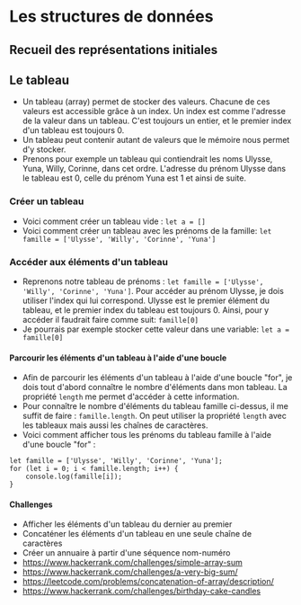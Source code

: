 # Les structures de données

## Recueil des représentations initiales

## Le tableau

- Un tableau (array) permet de stocker des valeurs. Chacune de ces valeurs est accessible grâce à un index. Un index est comme l'adresse de la valeur dans un tableau. C'est toujours un entier, et le premier index d'un tableau est toujours 0.
- Un tableau peut contenir autant de valeurs que le mémoire nous permet d'y stocker.
- Prenons pour exemple un tableau qui contiendrait les noms Ulysse, Yuna, Willy, Corinne, dans cet ordre. L'adresse du prénom Ulysse dans le tableau est 0, celle du prénom Yuna est 1 et ainsi de suite.

### Créer un tableau

- Voici comment créer un tableau vide : `let a = []`
- Voici comment créer un tableau avec les prénoms de la famille: `let famille = ['Ulysse', 'Willy', 'Corinne', 'Yuna']`

### Accéder aux éléments d'un tableau

- Reprenons notre tableau de prénoms : `let famille = ['Ulysse', 'Willy', 'Corinne', 'Yuna']`. Pour accéder au prénom Ulysse, je dois utiliser l'index qui lui correspond. Ulysse est le premier élément du tableau, et le premier index du tableau est toujours 0. Ainsi, pour y accéder il faudrait faire comme suit: `famille[0]`
- Je pourrais par exemple stocker cette valeur dans une variable: `let a = famille[0]`

#### Parcourir les éléments d'un tableau à l'aide d'une boucle

- Afin de parcourir les éléments d'un tableau à l'aide d'une boucle "for", je dois tout d'abord connaître le nombre d'éléments dans mon tableau. La propriété `length` me permet d'accéder à cette information.
- Pour connaître le nombre d'éléments du tableau famille ci-dessus, il me suffit de faire : `famille.length`. On peut utiliser la propriété `length` avec les tableaux mais aussi les chaînes de caractères.
- Voici comment afficher tous les prénoms du tableau famille à l'aide d'une boucle "for" :

```(js)
let famille = ['Ulysse', 'Willy', 'Corinne', 'Yuna'];
for (let i = 0; i < famille.length; i++) {
    console.log(famille[i]);
}
```

#### Challenges

- Afficher les éléments d'un tableau du dernier au premier
- Concaténer les éléments d'un tableau en une seule chaîne de caractères
- Créer un annuaire à partir d'une séquence nom-numéro
- https://www.hackerrank.com/challenges/simple-array-sum
- https://www.hackerrank.com/challenges/a-very-big-sum/
- https://leetcode.com/problems/concatenation-of-array/description/
- https://www.hackerrank.com/challenges/birthday-cake-candles
